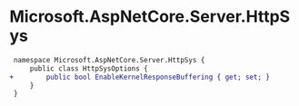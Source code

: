 # Microsoft.AspNetCore.Server.HttpSys

``` diff
 namespace Microsoft.AspNetCore.Server.HttpSys {
     public class HttpSysOptions {
+        public bool EnableKernelResponseBuffering { get; set; }
     }
 }
```

